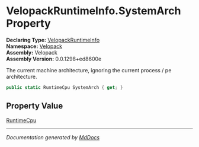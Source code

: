 ﻿<!--  
  <auto-generated>   
    The contents of this file were generated by a tool.  
    Changes to this file may be list if the file is regenerated  
  </auto-generated>   
-->

# VelopackRuntimeInfo.SystemArch Property

**Declaring Type:** [VelopackRuntimeInfo](../index.md)  
**Namespace:** [Velopack](../../index.md)  
**Assembly:** Velopack  
**Assembly Version:** 0.0.1298+ed8600e

 The current machine architecture, ignoring the current process \/ pe architecture. 

```csharp
public static RuntimeCpu SystemArch { get; }
```

## Property Value

[RuntimeCpu](../../RuntimeCpu/index.md)

___

*Documentation generated by [MdDocs](https://github.com/ap0llo/mddocs)*
